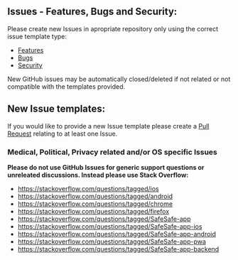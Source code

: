 ## Issues - Features, Bugs and Security:

Please create new Issues in apropriate repository only using the correct issue template type:
- [Features](https://github.com/SafeSafe-app/safesafe-android/blob/master/.github/ISSUE_TEMPLATE/feature_request.md)
- [Bugs](https://github.com/SafeSafe-app/safesafe-android/blob/master/.github/ISSUE_TEMPLATE/bug_report.md)
- [Security](https://github.com/SafeSafe-app/safesafe-android/blob/master/.github/SECURITY.md)

New GitHub issues may be automatically closed/deleted if not related or not compatible with the templates provided.  

## New Issue templates:

If you would like to provide a new Issue template please create a [Pull Request](https://github.com/SafeSafe-app/safesafe-android/blob/master/.github/pull-request.md) relating to at least one Issue.  

### Medical, Political, Privacy related and/or OS specific Issues

**Please do not use GitHub Issues for generic support questions or unreleated discussions. Instead please use Stack Overflow:**  

- https://stackoverflow.com/questions/tagged/ios
- https://stackoverflow.com/questions/tagged/android
- https://stackoverflow.com/questions/tagged/chrome
- https://stackoverflow.com/questions/tagged/firefox
- https://stackoverflow.com/questions/tagged/SafeSafe-app
- https://stackoverflow.com/questions/tagged/SafeSafe-app-ios
- https://stackoverflow.com/questions/tagged/SafeSafe-app-android
- https://stackoverflow.com/questions/tagged/SafeSafe-app-pwa
- https://stackoverflow.com/questions/tagged/SafeSafe-app-backend
